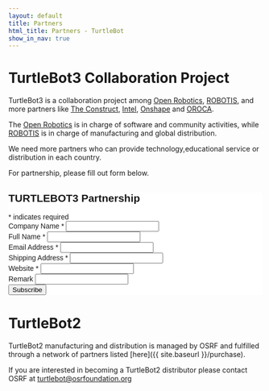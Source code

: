 ```yaml
---
layout: default
title: Partners
html_title: Partners - TurtleBot
show_in_nav: true
---
```


# TurtleBot3 Collaboration Project

TurtleBot3 is a collaboration project among [Open Robotics](https://www.osrfoundation.org/), [ROBOTIS](http://www.robotis.com/), and more partners like [The Construct](http://www.theconstructsim.com/), [Intel](http://www.intel.com), [Onshape](https://www.onshape.com) and [OROCA](http://www.oroca.org/).

The [Open Robotics](https://www.osrfoundation.org/) is in charge of software and community activities, while [ROBOTIS](http://www.robotis.com/) is in charge of manufacturing and global distribution.

We need more partners who can provide technology,educational service or distribution in each country.

For partnership, please fill out form below.


<!-- Begin MailChimp Signup Form -->
<link href="//cdn-images.mailchimp.com/embedcode/classic-10_7.css" rel="stylesheet" type="text/css">
<style type="text/css">
           #mc_embed_signup{background:#fff; clear:left; font:14px Helvetica,Arial,sans-serif; }
           /* Add your own MailChimp form style overrides in your site stylesheet or in this style block.
              We recommend moving this block and the preceding CSS link to the HEAD of your HTML file. */
</style>
<div id="mc_embed_signup">
<form action="//robotis.us9.list-manage.com/subscribe/post?u=9d2260f8791d5652343da1723&amp;id=1236bbacdd" method="post" id="mc-embedded-subscribe-form" name="mc-embedded-subscribe-form" class="validate" target="_blank" novalidate>
    <div id="mc_embed_signup_scroll">
           <h2>TURTLEBOT3 Partnership</h2>
<div class="indicates-required"><span class="asterisk">*</span> indicates required</div>
<div class="mc-field-group">
           <label for="mce-MMERGE3">Company Name  <span class="asterisk">*</span>
</label>
           <input type="text" value="" name="MMERGE3" class="required" id="mce-MMERGE3">
</div>
<div class="mc-field-group">
           <label for="mce-FNAME">Full Name  <span class="asterisk">*</span>
</label>
           <input type="text" value="" name="FNAME" class="required" id="mce-FNAME">
</div>
<div class="mc-field-group">
           <label for="mce-EMAIL">Email Address  <span class="asterisk">*</span>
</label>
           <input type="email" value="" name="EMAIL" class="required email" id="mce-EMAIL">
</div>
<div class="mc-field-group">
           <label for="mce-MMERGE5">Shipping Address  <span class="asterisk">*</span>
</label>
           <input type="text" value="" name="MMERGE5" class="required" id="mce-MMERGE5">
</div>
<div class="mc-field-group">
           <label for="mce-LNAME">Website  <span class="asterisk">*</span>
</label>
           <input type="text" value="" name="LNAME" class="required" id="mce-LNAME">
</div>
<div class="mc-field-group">
           <label for="mce-MMERGE4">Remark </label>
           <input type="text" value="" name="MMERGE4" class="" id="mce-MMERGE4">
</div>
           <div id="mce-responses" class="clear">
                      <div class="response" id="mce-error-response" style="display:none"></div>
                      <div class="response" id="mce-success-response" style="display:none"></div>
           </div>    <!-- real people should not fill this in and expect good things - do not remove this or risk form bot signups-->
    <div style="position: absolute; left: -5000px;" aria-hidden="true"><input type="text" name="b_9d2260f8791d5652343da1723_1236bbacdd" tabindex="-1" value=""></div>
    <div class="clear"><input type="submit" value="Subscribe" name="subscribe" id="mc-embedded-subscribe" class="button"></div>
    </div>
</form>
</div>
<script type='text/javascript' src='//s3.amazonaws.com/downloads.mailchimp.com/js/mc-validate.js'></script><script type='text/javascript'>(function($) {window.fnames = new Array(); window.ftypes = new Array();fnames[3]='MMERGE3';ftypes[3]='text';fnames[1]='FNAME';ftypes[1]='text';fnames[0]='EMAIL';ftypes[0]='email';fnames[5]='MMERGE5';ftypes[5]='text';fnames[2]='LNAME';ftypes[2]='text';fnames[4]='MMERGE4';ftypes[4]='text';}(jQuery));var $mcj = jQuery.noConflict(true);</script>
<!--End mc_embed_signup-->

# TurtleBot2

TurtleBot2 manufacturing and distribution is managed by OSRF and fulfilled through a network of partners listed [here]({{ site.baseurl }}/purchase).

If you are interested in becoming a TurtleBot2 distributor please contact OSRF at turtlebot@osrfoundation.org 
